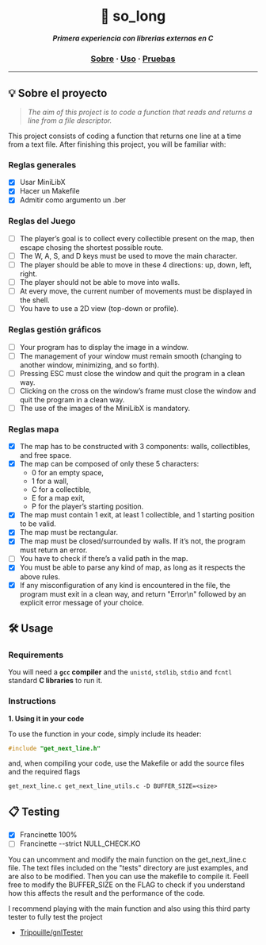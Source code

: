<h1 align="center">
	📖 so_long
</h1>

<p align="center">
	<b><i>Primera experiencia con librerias externas en C</i></b><br>

<h3 align="center">
	<a href="#%EF%B8%8F-about">Sobre</a>
	<span> · </span>
	<a href="#%EF%B8%8F-usage">Uso</a>
	<span> · </span>
	<a href="#-testing">Pruebas</a>
</h3>

---

## 💡 Sobre el proyecto

> _The aim of this project is to code a function that reads and returns a line from a file descriptor._

This project consists of coding a function that returns one line at a time from a text file.
After finishing this project, you will be familiar with:

### Reglas generales

- [x] Usar MiniLibX
- [x] Hacer un Makefile
- [x] Admitir como argumento un .ber

### Reglas del Juego
- [ ] The player’s goal is to collect every collectible present on the map, then escape chosing the shortest possible route.
- [ ] The W, A, S, and D keys must be used to move the main character.
- [ ] The player should be able to move in these 4 directions: up, down, left, right.
- [ ] The player should not be able to move into walls.
- [ ] At every move, the current number of movements must be displayed in the shell.
- [ ] You have to use a 2D view (top-down or profile).

### Reglas gestión gráficos
- [ ] Your program has to display the image in a window.
- [ ] The management of your window must remain smooth (changing to another window, minimizing, and so forth).
- [ ] Pressing ESC must close the window and quit the program in a clean way.
- [ ] Clicking on the cross on the window’s frame must close the window and quit the
program in a clean way.
- [ ] The use of the images of the MiniLibX is mandatory.

### Reglas mapa
- [x] The map has to be constructed with 3 components: walls, collectibles, and free
space.
- [x] The map can be composed of only these 5 characters:
    - 0 for an empty space,
    - 1 for a wall,
    - C for a collectible,
    - E for a map exit,
    - P for the player’s starting position.
- [x]  The map must contain 1 exit, at least 1 collectible, and 1 starting position to
be valid.
- [x] The map must be rectangular.
- [x] The map must be closed/surrounded by walls. If it’s not, the program must return
an error.
- [ ] You have to check if there’s a valid path in the map.
- [x] You must be able to parse any kind of map, as long as it respects the above rules.
- [x] If any misconfiguration of any kind is encountered in the file, the program must
exit in a clean way, and return "Error\n" followed by an explicit error message of
your choice.

## 🛠️ Usage

### Requirements

You will need a **`gcc` compiler** and the `unistd`, `stdlib`, `stdio` and `fcntl` standard **C libraries** to run it.

### Instructions

**1. Using it in your code**

To use the function in your code, simply include its header:

```C
#include "get_next_line.h"
```

and, when compiling your code, use the Makefile or add the source files and the required flags

```shell
get_next_line.c get_next_line_utils.c -D BUFFER_SIZE=<size>
```

## 📋 Testing

- [x] Francinette 100% 
- [ ] Francinette --strict NULL_CHECK.KO

You can uncomment and modify the main function on the get_next_line.c file.
The text files included on the "tests" directory are just examples, and are also to be modified.
Then you can use the makefile to compile it. Feell free to modify the BUFFER_SIZE on the FLAG to check if you understand how this affects the result and the performance of the code.

I recommend playing with the main function and also using this third party tester to fully test the project

* [Tripouille/gnlTester](https://github.com/Tripouille/gnlTester)
